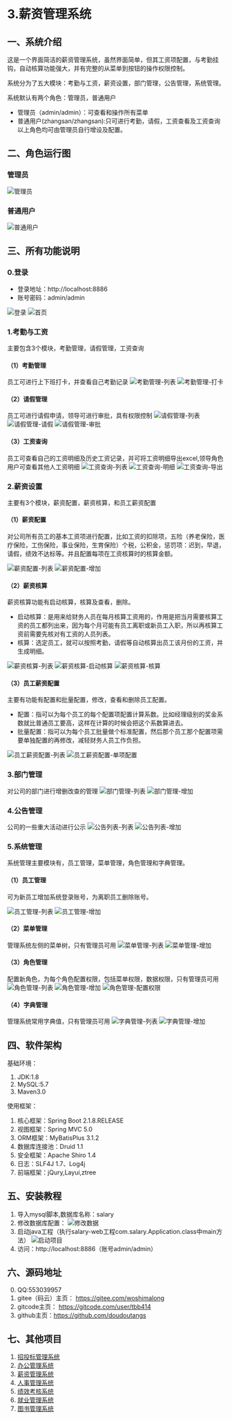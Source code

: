 # 3.薪资管理系统
## 一、系统介绍
这是一个界面简洁的薪资管理系统，虽然界面简单，但其工资项配置，与考勤挂钩，自动核算功能强大，并有完整的从菜单到按钮的操作权限控制。

系统分为了五大模块：考勤与工资，薪资设置，部门管理，公告管理，系统管理。

系统默认有两个角色：管理员，普通用户
- 管理员（admin/admin）：可查看和操作所有菜单
- 普通用户(zhangsan/zhangsan):只可进行考勤，请假，工资查看及工资查询
以上角色均可由管理员自行增设及配置。
  
## 二、角色运行图
### 管理员
![管理员](运行图/r-%E7%AE%A1%E7%90%86%E5%91%98.png)
### 普通用户
![普通用户](运行图/r-%E6%99%AE%E9%80%9A%E7%94%A8%E6%88%B7.png)

## 三、所有功能说明
### 0.登录
- 登录地址：http://localhost:8886
- 账号密码：admin/admin

![登录](运行图/0-1-%E7%99%BB%E5%BD%95.png)
![首页](运行图/0-2-%E9%A6%96%E9%A1%B5.png)

### 1.考勤与工资
主要包含3个模块，考勤管理，请假管理，工资查询
#### （1）考勤管理
员工可进行上下班打卡，并查看自己考勤记录
![考勤管理-列表](运行图/1-%E8%80%83%E5%8B%A4%E4%B8%8E%E5%B7%A5%E8%B5%84-%E8%80%83%E5%8B%A4%E7%AE%A1%E7%90%86-%E5%88%97%E8%A1%A8.png)
![考勤管理-打卡](运行图/1-%E8%80%83%E5%8B%A4%E4%B8%8E%E5%B7%A5%E8%B5%84-%E8%80%83%E5%8B%A4%E7%AE%A1%E7%90%86-%E6%89%93%E5%8D%A1.png)

#### （2）请假管理
员工可进行请假申请，领导可进行审批，具有权限控制
![请假管理-列表](运行图/1-%E8%80%83%E5%8B%A4%E4%B8%8E%E5%B7%A5%E8%B5%84-%E8%AF%B7%E5%81%87%E7%AE%A1%E7%90%86-%E5%88%97%E8%A1%A8.png)
![请假管理-请假](运行图/1-%E8%80%83%E5%8B%A4%E4%B8%8E%E5%B7%A5%E8%B5%84-%E8%AF%B7%E5%81%87%E7%AE%A1%E7%90%86-%E8%AF%B7%E5%81%87.png)
![请假管理-审批](运行图/1-%E8%80%83%E5%8B%A4%E4%B8%8E%E5%B7%A5%E8%B5%84-%E8%AF%B7%E5%81%87%E7%AE%A1%E7%90%86-%E5%AE%A1%E6%89%B9.png)

#### （3）工资查询
员工可查看自己的工资明细及历史工资记录，并可将工资明细导出excel,领导角色用户可查看其他人工资明细
![工资查询-列表](运行图/1-%E8%80%83%E5%8B%A4%E4%B8%8E%E5%B7%A5%E8%B5%84-%E5%B7%A5%E8%B5%84%E6%9F%A5%E8%AF%A2-%E5%88%97%E8%A1%A8.png)
![工资查询-明细](运行图/1-%E8%80%83%E5%8B%A4%E4%B8%8E%E5%B7%A5%E8%B5%84-%E5%B7%A5%E8%B5%84%E6%9F%A5%E8%AF%A2-%E6%98%8E%E7%BB%86.png)
![工资查询-导出](运行图/1-%E8%80%83%E5%8B%A4%E4%B8%8E%E5%B7%A5%E8%B5%84-%E5%B7%A5%E8%B5%84%E6%9F%A5%E8%AF%A2-%E5%AF%BC%E5%87%BA.png)

### 2.薪资设置
主要有3个模块，薪资配置，薪资核算，和员工薪资配置
#### （1）薪资配置
对公司所有员工的基本工资项进行配置，比如工资的扣除项，五险（养老保险，医疗保险，工伤保险，事业保险，生育保险）个税，公积金，惩罚项：迟到，早退，请假，绩效不达标等。并且配置每项在工资核算时的核算金额。

![薪资配置-列表](运行图/2-%E8%96%AA%E8%B5%84%E8%AE%BE%E7%BD%AE-%E8%96%AA%E8%B5%84%E9%85%8D%E7%BD%AE-%E5%88%97%E8%A1%A8.png)
![薪资配置-增加](运行图/2-%E8%96%AA%E8%B5%84%E8%AE%BE%E7%BD%AE-%E8%96%AA%E8%B5%84%E9%85%8D%E7%BD%AE-%E5%A2%9E%E5%8A%A0.png)

#### （2）薪资核算
薪资核算功能有启动核算，核算及查看，删除。
- 启动核算：是用来给财务人员在每月核算工资用的，作用是把当月需要核算工资的员工都列出来，因为每个月可能有员工离职或新员工入职，所以再核算工资前需要先核对有工资的人员列表。
- 核算：选定员工，就可以按照考勤，请假等自动核算出员工该月份的工资，并生成明细。

![薪资核算-列表](运行图/2-%E8%96%AA%E8%B5%84%E8%AE%BE%E7%BD%AE-%E8%96%AA%E8%B5%84%E6%A0%B8%E7%AE%97-%E5%88%97%E8%A1%A8.png)
![薪资核算-启动核算](运行图/2-%E8%96%AA%E8%B5%84%E8%AE%BE%E7%BD%AE-%E8%96%AA%E8%B5%84%E6%A0%B8%E7%AE%97-%E5%90%AF%E5%8A%A8%E6%A0%B8%E7%AE%97.png)
![薪资核算-核算](运行图/2-%E8%96%AA%E8%B5%84%E8%AE%BE%E7%BD%AE-%E8%96%AA%E8%B5%84%E6%A0%B8%E7%AE%97-%E6%A0%B8%E7%AE%97.png)

#### （3）员工薪资配置
主要有功能有配置和批量配置，修改，查看和删除员工配置。
- 配置：指可以为每个员工的每个配置项配置计算系数。比如经理级别的奖金系数就比普通员工要高，这样在计算的时候会把这个系数算进去。
- 批量配置：指可以为每个员工批量做个标准配置，然后那个员工那个配置项需要单独配置的再修改，减轻财务人员工作负担。

![员工薪资配置-列表](运行图/2-%E8%96%AA%E8%B5%84%E8%AE%BE%E7%BD%AE-%E5%91%98%E5%B7%A5%E8%96%AA%E8%B5%84%E9%85%8D%E7%BD%AE-%E5%88%97%E8%A1%A8.png)
![员工薪资配置-单项配置](运行图/2-%E8%96%AA%E8%B5%84%E8%AE%BE%E7%BD%AE-%E5%91%98%E5%B7%A5%E8%96%AA%E8%B5%84%E9%85%8D%E7%BD%AE-%E5%8D%95%E9%A1%B9%E9%85%8D%E7%BD%AE.png)

### 3.部门管理
对公司的部门进行增删改查的管理
![部门管理-列表](运行图/3-%E9%83%A8%E9%97%A8%E7%AE%A1%E7%90%86-%E9%83%A8%E9%97%A8%E7%AE%A1%E7%90%86-%E5%88%97%E8%A1%A8.png)
![部门管理-增加](运行图/3-%E9%83%A8%E9%97%A8%E7%AE%A1%E7%90%86-%E9%83%A8%E9%97%A8%E7%AE%A1%E7%90%86-%E5%A2%9E%E5%8A%A0.png)

### 4.公告管理
公司的一些重大活动进行公示
![公告列表-列表](运行图/4-%E5%85%AC%E5%91%8A%E7%AE%A1%E7%90%86-%E5%85%AC%E5%91%8A%E5%88%97%E8%A1%A8-%E5%88%97%E8%A1%A8.png)
![公告列表-增加](运行图/4-%E5%85%AC%E5%91%8A%E7%AE%A1%E7%90%86-%E5%85%AC%E5%91%8A%E5%88%97%E8%A1%A8-%E5%A2%9E%E5%8A%A0.png)

### 5.系统管理
系统管理主要模块有，员工管理，菜单管理，角色管理和字典管理。
#### （1）员工管理
可为新员工增加系统登录账号，为离职员工删除账号。

![员工管理-列表](运行图/5-%E7%B3%BB%E7%BB%9F%E7%AE%A1%E7%90%86-%E5%91%98%E5%B7%A5%E7%AE%A1%E7%90%86-%E5%88%97%E8%A1%A8.png)
![员工管理-增加](运行图/5-%E7%B3%BB%E7%BB%9F%E7%AE%A1%E7%90%86-%E5%91%98%E5%B7%A5%E7%AE%A1%E7%90%86-%E5%A2%9E%E5%8A%A0.png)

#### （2）菜单管理
管理系统左侧的菜单树，只有管理员可用
![菜单管理-列表](运行图/5-%E7%B3%BB%E7%BB%9F%E7%AE%A1%E7%90%86-%E8%8F%9C%E5%8D%95%E7%AE%A1%E7%90%86-%E5%88%97%E8%A1%A8.png)
![菜单管理-增加](运行图/5-%E7%B3%BB%E7%BB%9F%E7%AE%A1%E7%90%86-%E8%8F%9C%E5%8D%95%E7%AE%A1%E7%90%86-%E5%A2%9E%E5%8A%A0.png)

#### （3）角色管理
配置新角色，为每个角色配置权限，包括菜单权限，数据权限，只有管理员可用
![角色管理-列表](运行图/5-%E7%B3%BB%E7%BB%9F%E7%AE%A1%E7%90%86-%E8%A7%92%E8%89%B2%E7%AE%A1%E7%90%86-%E5%88%97%E8%A1%A8.png)
![角色管理-增加](运行图/5-%E7%B3%BB%E7%BB%9F%E7%AE%A1%E7%90%86-%E8%A7%92%E8%89%B2%E7%AE%A1%E7%90%86-%E5%A2%9E%E5%8A%A0.png)
![角色管理-配置权限](运行图/5-%E7%B3%BB%E7%BB%9F%E7%AE%A1%E7%90%86-%E8%A7%92%E8%89%B2%E7%AE%A1%E7%90%86-%E9%85%8D%E7%BD%AE%E6%9D%83%E9%99%90.png)

#### （4）字典管理
管理系统常用字典值，只有管理员可用
![字典管理-列表](运行图/5-%E7%B3%BB%E7%BB%9F%E7%AE%A1%E7%90%86-%E5%AD%97%E5%85%B8%E7%AE%A1%E7%90%86-%E5%88%97%E8%A1%A8.png)
![字典管理-增加](运行图/5-%E7%B3%BB%E7%BB%9F%E7%AE%A1%E7%90%86-%E5%AD%97%E5%85%B8%E7%AE%A1%E7%90%86-%E5%A2%9E%E5%8A%A0.png)

## 四、软件架构
基础环境：
1. JDK:1.8
2. MySQL:5.7
3. Maven3.0

使用框架：

1. 核心框架：Spring Boot 2.1.8.RELEASE
2. 视图框架：Spring MVC 5.0
3. ORM框架：MyBatisPlus 3.1.2
4. 数据库连接池：Druid 1.1
5. 安全框架：Apache Shiro 1.4
6. 日志：SLF4J 1.7、Log4j
7. 前端框架：jQury,Layui,ztree

## 五、安装教程
1. 导入mysql脚本,数据库名称：salary
2. 修改数据库配置：
![修改数据](运行图/0-99-%E6%95%B0%E6%8D%AE%E5%BA%93%E9%85%8D%E7%BD%AE.png)
3. 启动java工程（执行salary-web工程com.salary.Application.class中main方法）
![启动项目](运行图/0-99-%E5%90%AF%E5%8A%A8.png)
4. 访问：http://localhost:8886（账号admin/admin）


## 六、源码地址
0. QQ:553039957
1. gitee（码云）主页： https://gitee.com/woshimalong
2. gitcode主页： https://gitcode.com/user/tbb414
3. github主页：https://github.com/doudoutangs
## 七、其他项目
1. [招投标管理系统](https://gitee.com/woshimalong/tender_system)
2. [办公管理系统](https://gitee.com/woshimalong/office_system)
3. [薪资管理系统](https://gitee.com/woshimalong/wages_system)
4. [人事管理系统](https://gitee.com/woshimalong/hr_system)
5. [绩效考核系统](https://gitee.com/woshimalong/kpi_system)
6. [就业管理系统](https://gitee.com/woshimalong/job_system)
7. [图书管理系统](https://gitee.com/woshimalong/library_system)